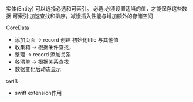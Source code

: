 实体(Entity) 可以选择必选和可索引。
必选:必须设置适当的值，才能保存这些数据
可索引:加速查找和排序，减慢插入性能与增加额外的存储空间




CoreData

* 添加页面 ->  record 创建 初始化title 与其他值
* 收集箱   ->  根据条件查找， 
* 整理    -> record 添加关系
* 各清单  -> 根据关系查找  
* 数据变化后动态显示


swift


* swift extension作用


